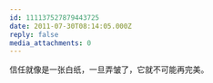 ```yaml
---
id: 111137527879443725
date: 2011-07-30T08:14:05.000Z
reply: false
media_attachments: 0
---
```


信任就像是一张白纸，一旦弄皱了，它就不可能再完美。

